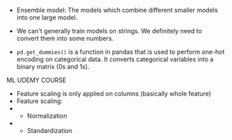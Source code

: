 
- Ensemble model: The models which combine different smaller models into one large model. 

- We can't generally train models on strings. We definitely need to convert them into some numbers.

- `pd.get_dummies()` is a function in pandas that is used to perform one-hot encoding on categorical data. It converts categorical variables into a binary matrix (0s and 1s).

ML UDEMY COURSE
- Feature scaling is only applied on columns (basically whole feature)
- Feature scaling:
- - Normalization 
- - Standardization
